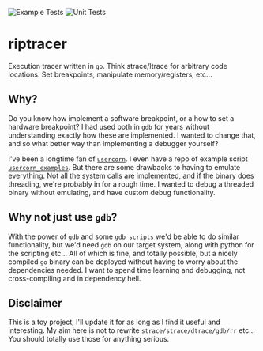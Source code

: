 ![Example Tests](https://github.com/caesurus/riptracer/actions/workflows/examples.yaml/badge.svg)
![Unit Tests](https://github.com/caesurus/riptracer/actions/workflows/unittests.yaml/badge.svg)


# riptracer

Execution tracer written in `go`. Think strace/ltrace for arbitrary code locations. Set breakpoints, manipulate memory/registers, etc...

## Why?

Do you know how implement a software breakpoint, or a how to set a hardware breakpoint? I had used both in `gdb` for years without understanding exactly how these are implemented. I wanted to change that, and so what better way than implementing a debugger yourself?

I've been a longtime fan of [`usercorn`](https://github.com/lunixbochs/usercorn). I even have a repo of example script [`usercorn_examples`](https://github.com/Caesurus/usercorn_examples). But there are some drawbacks to having to emulate everything. Not all the system calls are implemented, and if the binary does threading, we're probably in for a rough time. I wanted to debug a threaded binary without emulating, and have custom debug functionality.

## Why not just use `gdb`?

With the power of `gdb` and some `gdb scripts` we'd be able to do similar functionality, but we'd need `gdb` on our target system, along with python for the scripting etc... All of which is fine, and totally possible, but a nicely compiled `go` binary can be deployed without having to worry about the dependencies needed. I want to spend time learning and debugging, not cross-compiling and in dependency hell. 

## Disclaimer

This is a toy project, I'll update it for as long as I find it useful and interesting. My aim here is not to rewrite `strace/strace/dtrace/gdb/rr` etc... You should totally use those for anything serious. 
